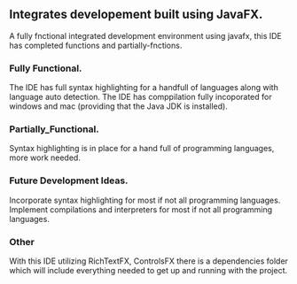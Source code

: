 ## Integrates developement built using JavaFX.

A fully fnctional integrated development environment using javafx, this IDE has completed functions and partially-fnctions.

### Fully Functional.
The IDE has full syntax highlighting for a handfull of languages along with language auto detection.
The IDE has comppilation fully incoporated for windows and mac (providing that the Java JDK is installed).

### Partially_Functional.
Syntax highlighting is in place for a hand full of programming languages, more work needed.

### Future Development Ideas.
Incorporate syntax highlighting for most if not all programming languages.
Implement compilations and interpreters for most if not all programming languages.

### Other
With this IDE utilizing RichTextFX, ControlsFX there is a dependencies  folder which will include everything needed to get up and running with the project.
